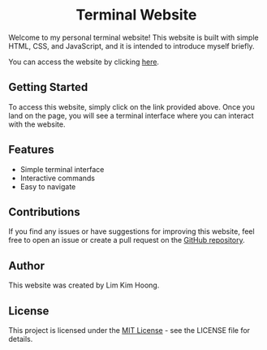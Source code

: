 <h1 align="center">Terminal Website</h1>
Welcome to my personal terminal website! This website is built with simple HTML, CSS, and JavaScript, and it is intended to introduce myself briefly.
<br/>

You can access the website by clicking [here](https://limkimhoong.github.io/terminalWebsite/). 

## Getting Started
To access this website, simply click on the link provided above. Once you land on the page, you will see a terminal interface where you can interact with the website.

## Features
- Simple terminal interface
- Interactive commands
- Easy to navigate


## Contributions
If you find any issues or have suggestions for improving this website, feel free to open an issue or create a pull request on the [GitHub repository](https://github.com/limkimhoong/terminalWebsite.git).

## Author
This website was created by Lim Kim Hoong. 

## License
This project is licensed under the [MIT License](https://opensource.org/license/mit/) - see the LICENSE file for details.
